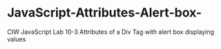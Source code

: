 # JavaScript-Attributes-Alert-box-
CIW JavaScript Lab 10-3 Attributes of a Div Tag with alert box displaying values
